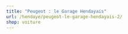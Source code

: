 ```yaml
---
title: "Peugeot : le Garage Hendayais"
url: /hendaye/peugeot-le-garage-hendayais-2/
shop: voiture
---
```

